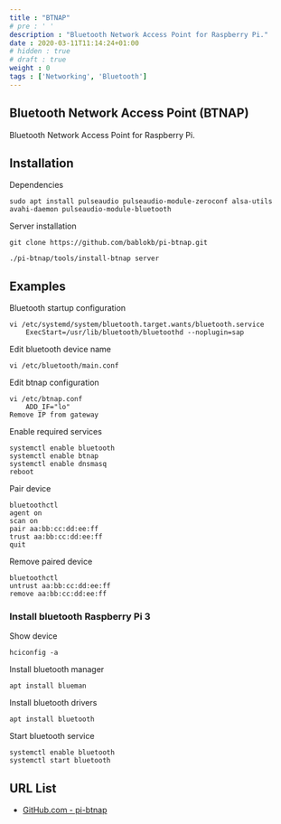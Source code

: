 ```yaml
---
title : "BTNAP"
# pre : ' '
description : "Bluetooth Network Access Point for Raspberry Pi."
date : 2020-03-11T11:14:24+01:00
# hidden : true
# draft : true
weight : 0
tags : ['Networking', 'Bluetooth']
---
```


## Bluetooth Network Access Point (BTNAP)

Bluetooth Network Access Point for Raspberry Pi.

## Installation

Dependencies

```plain
sudo apt install pulseaudio pulseaudio-module-zeroconf alsa-utils avahi-daemon pulseaudio-module-bluetooth
```

Server installation

```plain
git clone https://github.com/bablokb/pi-btnap.git
```

```plain
./pi-btnap/tools/install-btnap server
```

## Examples

Bluetooth startup configuration

```plain
vi /etc/systemd/system/bluetooth.target.wants/bluetooth.service
    ExecStart=/usr/lib/bluetooth/bluetoothd --noplugin=sap
```

Edit bluetooth device name

```plain
vi /etc/bluetooth/main.conf
```

Edit btnap configuration

```plain
vi /etc/btnap.conf
    ADD_IF="lo"
Remove IP from gateway
```

Enable required services

```plain
systemctl enable bluetooth
systemctl enable btnap
systemctl enable dnsmasq
reboot
```

Pair device

```plain
bluetoothctl
agent on
scan on
pair aa:bb:cc:dd:ee:ff
trust aa:bb:cc:dd:ee:ff
quit
```

Remove paired device

```plain
bluetoothctl
untrust aa:bb:cc:dd:ee:ff
remove aa:bb:cc:dd:ee:ff
```

### Install bluetooth Raspberry Pi 3

Show device

```plain
hciconfig -a
```

Install bluetooth manager

```plain
apt install blueman
```

Install bluetooth drivers

```plain
apt install bluetooth
```

Start bluetooth service

```plain
systemctl enable bluetooth
systemctl start bluetooth
```

## URL List

* [GitHub.com - pi-btnap](https://github.com/bablokb/pi-btnap)
